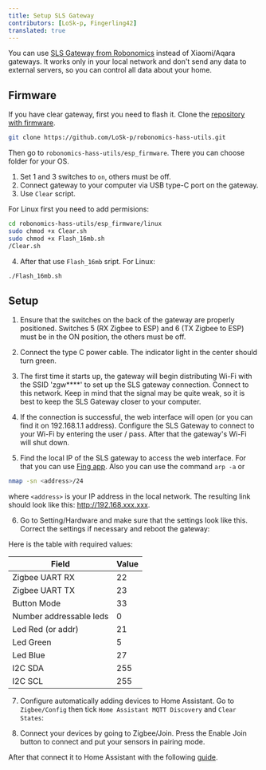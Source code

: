 ```yaml
---
title: Setup SLS Gateway
contributors: [LoSk-p, Fingerling42]
translated: true
---
```


You can use [SLS Gateway from Robonomics](https://easyeda.com/ludovich88/robonomics_sls_gateway_v01) instead of Xiaomi/Aqara gateways. It works only in your local network and don't send any data to external servers, so you can control all data about your home.

## Firmware

If you have clear gateway, first you need to flash it. Clone the [repository with firmware](https://github.com/LoSk-p/robonomics-hass-utils).

```bash
git clone https://github.com/LoSk-p/robonomics-hass-utils.git
```

Then go to `robonomics-hass-utils/esp_firmware`. There you can choose folder for your OS. 

1. Set 1 and 3 switches to `on`, others must be off.
2. Connect gateway to your computer via USB type-C port on the gateway.
3. Use `Clear` script.

For Linux first you need to add permisions:
```bash
cd robonomics-hass-utils/esp_firmware/linux
sudo chmod +x Clear.sh
sudo chmod +x Flash_16mb.sh
/Clear.sh
```

4. After that use `Flash_16mb` sript. For Linux:
```bash
./Flash_16mb.sh
```

## Setup

1. Ensure that the switches on the back of the gateway are properly positioned. Switches 5 (RX Zigbee to ESP) and 6 (TX Zigbee to ESP) must be in the ON position, the others must be off. 

2. Connect the type C power cable. The indicator light in the center should turn green.

3. The first time it starts up, the gateway will begin distributing Wi-Fi with the SSID 'zgw****' to set up the SLS gateway connection. Connect to this network. Keep in mind that the signal may be quite weak, so it is best to keep the SLS Gateway closer to your computer. 

4. If the connection is successful, the web interface will open (or you can find it on 192.168.1.1 address). Configure the SLS Gateway to connect to your Wi-Fi by entering the user / pass. After that the gateway's Wi-Fi will shut down. 

5. Find the local IP of the SLS gateway to access the web interface. For that you can use [Fing app](https://www.fing.com/products). Also you can use the command ```arp -a``` or 
```bash
nmap -sn <address>/24
```
where ```<address>``` is your IP address in the local network.
The resulting link should look like this: http://192.168.xxx.xxx.

6. Go to Setting/Hardware and make sure that the settings look like this. Correct the settings if necessary and reboot the gateway:

<robo-wiki-picture src="home-assistant/sls-hardware.jpg" />

Here is the table with required values:

| Field                   | Value |
| ------------------------|:------|
| Zigbee UART RX          | 22    |
| Zigbee UART TX          | 23    |
| Button Mode             | 33    |
| Number addressable leds | 0     |
| Led Red (or addr)       | 21    |
| Led Green               | 5     |
| Led Blue                | 27    |
| I2C SDA                 | 255   |
| I2C SCL                 | 255   |

7. Configure automatically adding devices to Home Assistant. Go to `Zigbee/Config` then tick `Home Assistant MQTT Discovery` and `Clear States`:

<robo-wiki-picture src="home-assistant/sls-hass.jpg" />

8. Connect your devices by going to Zigbee/Join. Press the Enable Join button to connect and put your sensors in pairing mode. 

After that connect it to Home Assistant with the following [guide](/docs/sls-gateway-connect).